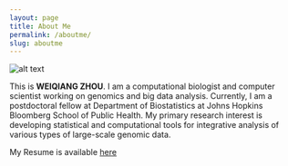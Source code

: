 ```yaml
---
layout: page
title: About Me
permalink: /aboutme/
slug: aboutme
---
```


![alt text](https://IloveYouKen.github.io/about.JPG "Logo Title Text 1")

This is __WEIQIANG ZHOU__. I am a computational biologist and computer scientist working on genomics and big data analysis. Currently, I am a postdoctoral fellow at Department of Biostatistics at Johns Hopkins Bloomberg School of Public Health. My primary research interest is developing statistical and computational tools for integrative analysis of various types of large-scale genomic data.

My Resume is available [here](http://ILoveYouKen.github.io/CV_Weiqiang_Zhou_Jan2016.pdf)

